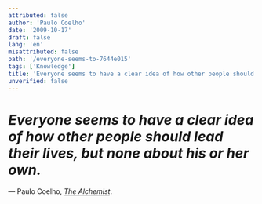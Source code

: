 ```yaml
---
attributed: false
author: 'Paulo Coelho'
date: '2009-10-17'
draft: false
lang: 'en'
misattributed: false
path: '/everyone-seems-to-7644e015'
tags: ['Knowledge']
title: 'Everyone seems to have a clear idea of how other people should lead their lives, but none about his or her own.'
unverified: false
---
```


# *Everyone seems to have a clear idea of how other people should lead their lives, but none about his or her own.*
&mdash; Paulo Coelho, <cite><abbr title="ISBN-13: 9788172234980">The Alchemist</abbr></cite>.
